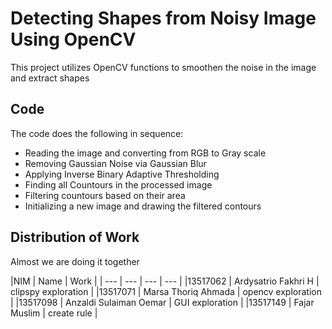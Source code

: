# Detecting Shapes from Noisy Image Using OpenCV

This project utilizes OpenCV functions to smoothen the noise in the image and extract shapes

## Code
The code does the following in sequence:

- Reading the image and converting from RGB to Gray scale
- Removing Gaussian Noise via Gaussian Blur
- Applying Inverse Binary Adaptive Thresholding
- Finding all Countours in the processed image
- Filtering countours based on their area
- Initializing a new image and drawing the filtered contours 

## Distribution of Work
Almost we are doing it together

|NIM | Name | Work |
| --- | --- | --- | --- |
|13517062 | Ardysatrio Fakhri H    | clipspy exploration |
|13517071 | Marsa Thoriq Ahmada    | opencv exploration |
|13517098 | Anzaldi Sulaiman Oemar | GUI exploration |
|13517149 | Fajar Muslim           | create rule |
